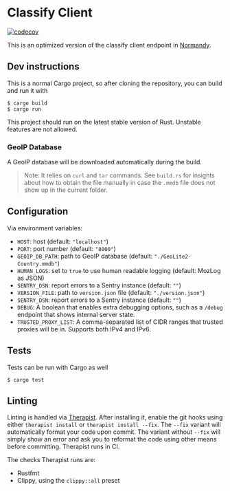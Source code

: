 # Classify Client

 [![codecov](https://codecov.io/gh/mozilla/classify-client/branch/master/graph/badge.svg)](https://codecov.io/gh/mozilla/classify-client)

This is an optimized version of the classify client endpoint in [Normandy](https://github.com/mozilla/normandy).

## Dev instructions

This is a normal Cargo project, so after cloning the repository, you can build and run it with

```shell
$ cargo build
$ cargo run
```

This project should run on the latest stable version of Rust. Unstable features are not allowed.

### GeoIP Database

A GeoIP database will be downloaded automatically during the build.

> Note: It relies on `curl` and `tar` commands. See `build.rs` for insights about how to obtain
> the file manually in case the `.mmdb` file does not show up in the current folder.

## Configuration

Via environment variables:

- `HOST`: host (default: `"localhost"`)
- `PORT`: port number (default: `"8000"`)
- `GEOIP_DB_PATH`: path to GeoIP database (default: `"./GeoLite2-Country.mmdb"`)
- `HUMAN_LOGS`: set to `true` to use human readable logging (default: MozLog as JSON)
- `SENTRY_DSN`: report errors to a Sentry instance (default: `""`)
- `VERSION_FILE`: path to `version.json` file (default: `"./version.json"`)
- `SENTRY_DSN`: report errors to a Sentry instance (default: `""`)
- `DEBUG`: A boolean that enables extra debugging options, such as a `/debug`
    endpoint that shows internal server state.
- `TRUSTED_PROXY_LIST`: A comma-separated list of CIDR ranges that trusted
    proxies will be in. Supports both IPv4 and IPv6.

## Tests

Tests can be run with Cargo as well

```shell
$ cargo test
```

## Linting

Linting is handled via
[Therapist](https://therapist.readthedocs.io/en/latest/). After installing it,
enable the git hooks using either `therapist install` or `therapist install
--fix`. The `--fix` variant will automatically format your code upon commit.
The variant without `--fix` will simply show an error and ask you to reformat
the code using other means before committing.  Therapist runs in CI.

The checks Therapist runs are:

* Rustfmt
* Clippy, using the `clippy::all` preset

